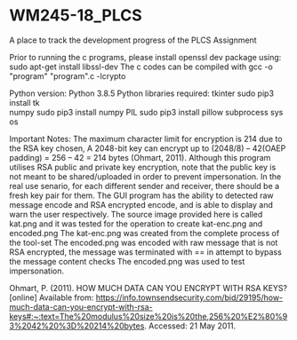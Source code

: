 # WM245-18_PLCS
A place to track the development progress of the PLCS Assignment

Prior to running the c programs, please install openssl dev package using:
sudo apt-get install libssl-dev
The c codes can be compiled with gcc -o "program" "program".c -lcrypto

Python version: Python 3.8.5
Python libraries required:
    tkinter
       sudo pip3 install tk            
    numpy 
        sudo pip3 install numpy
    PIL
        sudo pip3 install pillow
    subprocess
    sys
    os


Important Notes:
The maximum character limit for encryption is 214 due to the RSA key chosen, A 2048-bit key can encrypt up to (2048/8) – 42(OAEP padding) = 256 – 42 = 214 bytes (Ohmart, 2011).
Although this program utilises RSA public and private key encryption, note that the public key is not meant to be shared/uploaded in order to prevent impersonation.
In the real use senario, for each different sender and receiver, there should be a fresh key pair for them.
The GUI program has the ability to detected raw message encode and RSA encrypted encode, and is able to display and warn the user respectively.
The source image provided here is called kat.png and it was tested for the operation to create kat-enc.png and encoded.png
The kat-enc.png was created from the complete process of the tool-set
The encoded.png was encoded with raw message that is not RSA encrypted, the message was terminated with == in attempt to bypass the message content checks
The encoded.png was used to test impersonation.


Ohmart, P. (2011). HOW MUCH DATA CAN YOU ENCRYPT WITH RSA KEYS? [online] Available from: https://info.townsendsecurity.com/bid/29195/how-much-data-can-you-encrypt-with-rsa-keys#:~:text=The%20modulus%20size%20is%20the,256%20%E2%80%93%2042%20%3D%20214%20bytes. Accessed: 21 May 2011.
